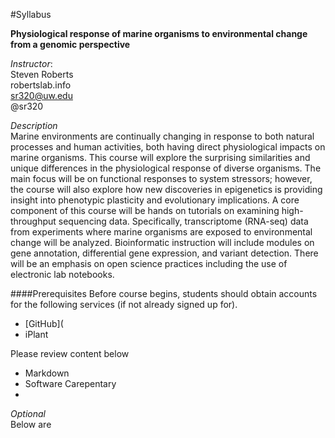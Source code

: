 #Syllabus


**Physiological response of marine organisms to environmental change from a genomic perspective**

_Instructor_:      
Steven Roberts     
robertslab.info     
sr320@uw.edu     
@sr320

_Description_   
Marine environments are continually changing in response to both natural processes and human activities, both having direct physiological impacts on marine organisms. This course will explore the surprising similarities and unique differences in the physiological response of diverse organisms. The main focus will be on functional responses to system stressors; however, the course will also explore how new discoveries in epigenetics is providing insight into phenotypic plasticity and evolutionary implications. A core component of this course will be hands on tutorials on examining high-throughput sequencing data. Specifically, transcriptome (RNA-seq) data from experiments where marine organisms are exposed to environmental change will be analyzed. Bioinformatic instruction will include modules on gene annotation, differential gene expression, and variant detection. There will be an emphasis on open science practices including the use of electronic lab notebooks. 

####Prerequisites
Before course begins, students should obtain accounts for the following services (if not already signed up for).

* [GitHub](
* iPlant


Please review content below

* Markdown
* Software Carepentary
* 




_Optional_     
Below are 

